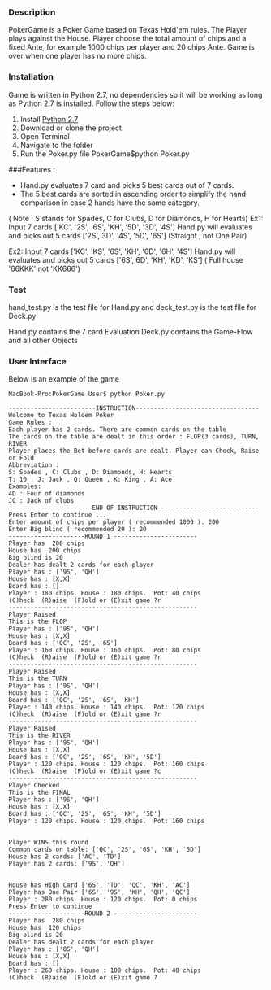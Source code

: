 ### Description
PokerGame is a Poker Game based on Texas Hold'em rules. The Player plays against the House. Player choose the total amount of chips and a fixed Ante, for example 1000 chips per player and 20 chips Ante. Game is over when one player has no more chips.

### Installation
Game is written in Python 2.7, no dependencies so it will be working as long as Python 2.7 is installed. Follow the steps below:

 1. Install [Python 2.7](https://www.python.org/downloads/)
 2. Download or clone the project
 3. Open Terminal
 4. Navigate to the folder
 5. Run the Poker.py file PokerGame$python Poker.py

###Features :

- Hand.py evaluates 7 card and picks 5 best cards out of 7 cards.
- The 5 best cards are sorted in ascending order to simplify the hand comparison in case 2 hands have the same category.

( Note : S stands for Spades, C for Clubs, D for Diamonds, H for Hearts)
Ex1:
Input 7 cards ['KC', '2S', '6S', 'KH', '5D', '3D', '4S']
Hand.py will evaluates and picks out 5 cards ['2S', 3D', '4S', '5D', '6S'] (Straight , not One Pair)

Ex2:
Input 7 cards ['KC', 'KS', '6S', 'KH', '6D', '6H', '4S']
Hand.py will evaluates and picks out 5 cards ['6S', 6D', 'KH', 'KD', 'KS']  ( Full house '66KKK' not 'KK666')

### Test
hand_test.py is the test file for Hand.py and
deck_test.py is the test file for Deck.py

Hand.py contains the 7 card Evaluation
Deck.py contains the Game-Flow and all other Objects

### User Interface
Below is an example of the game



    MacBook-Pro:PokerGame User$ python Poker.py

    ------------------------INSTRUCTION----------------------------------   
    Welcome to Texas Holdem Poker  
    Game Rules :   
    Each player has 2 cards. There are common cards on the table  
    The cards on the table are dealt in this order : FLOP(3 cards), TURN, RIVER  
    Player places the Bet before cards are dealt. Player can Check, Raise or Fold
    Abbreviation :  
    S: Spades , C: Clubs , D: Diamonds, H: Hearts  
    T: 10 , J: Jack , Q: Queen , K: King , A: Ace  
    Examples:  
    4D : Four of diamonds  
    JC : Jack of clubs   
    -----------------------END OF INSTRUCTION----------------------------  
    Press Enter to continue ...  
    Enter amount of chips per player ( recommended 1000 ): 200  
    Enter Big blind ( recommended 20 ): 20   
    ---------------------ROUND 1 -----------------------  
    Player has  200 chips  
    House has  200 chips  
    Big blind is 20  
    Dealer has dealt 2 cards for each player  
    Player has : ['9S', 'QH']  
    House has : [X,X]  
    Board has : []  
    Player : 180 chips. House : 180 chips.  Pot: 40 chips
    (C)heck  (R)aise  (F)old or (E)xit game ?r  
    ----------------------------------------------------  
    Player Raised  
    This is the FLOP  
    Player has : ['9S', 'QH']  
    House has : [X,X]  
    Board has : ['QC', '2S', '6S']  
    Player : 160 chips. House : 160 chips.  Pot: 80 chips  
    (C)heck  (R)aise  (F)old or (E)xit game ?r  
    ----------------------------------------------------  
    Player Raised  
    This is the TURN  
    Player has : ['9S', 'QH']  
    House has : [X,X]  
    Board has : ['QC', '2S', '6S', 'KH']  
    Player : 140 chips. House : 140 chips.  Pot: 120 chips  
    (C)heck  (R)aise  (F)old or (E)xit game ?r  
    ----------------------------------------------------  
    Player Raised  
    This is the RIVER  
    Player has : ['9S', 'QH']  
    House has : [X,X]  
    Board has : ['QC', '2S', '6S', 'KH', '5D']  
    Player : 120 chips. House : 120 chips.  Pot: 160 chips  
    (C)heck  (R)aise  (F)old or (E)xit game ?c  
    ----------------------------------------------------  
    Player Checked  
    This is the FINAL  
    Player has : ['9S', 'QH']  
    House has : [X,X]  
    Board has : ['QC', '2S', '6S', 'KH', '5D']  
    Player : 120 chips. House : 120 chips.  Pot: 160 chips  


    Player WINS this round  
    Common cards on table: ['QC', '2S', '6S', 'KH', '5D']  
    House has 2 cards: ['AC', 'TD']  
    Player has 2 cards: ['9S', 'QH']  


    House has High Card ['6S', 'TD', 'QC', 'KH', 'AC']  
    Player has One Pair ['6S', '9S', 'KH', 'QH', 'QC']  
    Player : 280 chips. House : 120 chips.  Pot: 0 chips  
    Press Enter to continue  
    ---------------------ROUND 2 -----------------------  
    Player has  280 chips  
    House has  120 chips  
    Big blind is 20  
    Dealer has dealt 2 cards for each player  
    Player has : ['8S', 'QH']  
    House has : [X,X]  
    Board has : []  
    Player : 260 chips. House : 100 chips.  Pot: 40 chips  
    (C)heck  (R)aise  (F)old or (E)xit game ?
